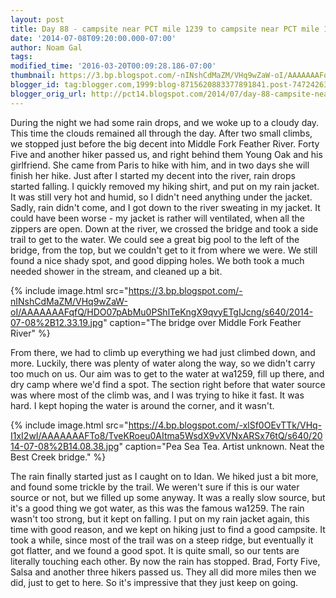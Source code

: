 ```yaml
---
layout: post
title: Day 88 - campsite near PCT mile 1239 to campsite near PCT mile 1260.5
date: '2014-07-08T09:20:00.000-07:00'
author: Noam Gal
tags:
modified_time: '2016-03-20T00:09:28.186-07:00'
thumbnail: https://3.bp.blogspot.com/-nINshCdMaZM/VHq9wZaW-oI/AAAAAAAFqfQ/HDO07pAbMu0PShlTeKngX9qvyETgIJcng/s72-c/2014-07-08%2B12.33.19.jpg
blogger_id: tag:blogger.com,1999:blog-8715620883377891841.post-7472426343403836059
blogger_orig_url: http://pct14.blogspot.com/2014/07/day-88-campsite-near-pct-mile-1239-to.html
---
```


During the night we had some rain drops, and we woke up to a cloudy day. This time the clouds remained all through
 the day.
After two small climbs, we stopped just before the big decent into Middle Fork Feather River. Forty
 Five and another hiker passed us, and right behind them Young Oak and his girlfriend. She came from Paris to hike
 with him, and in two days she will finish her hike.
Just after I started my decent into the river, rain drops
 started falling. I quickly removed my hiking shirt, and put on my rain jacket. It was still very hot and humid, so I
 didn't need anything under the jacket. Sadly, rain didn't come, and I got down to the river sweating in my jacket.
 It could have been worse - my jacket is rather will ventilated, when all the zippers are open.
Down at the
 river, we crossed the bridge and took a side trail to get to the water. We could see a great big pool to the left of
 the bridge, from the top, but we couldn't get to it from where we were. We still found a nice shady spot, and good
 dipping holes. We both took a much needed shower in the stream, and cleaned up a bit.


{% include image.html src="https://3.bp.blogspot.com/-nINshCdMaZM/VHq9wZaW-oI/AAAAAAAFqfQ/HDO07pAbMu0PShlTeKngX9qvyETgIJcng/s640/2014-07-08%2B12.33.19.jpg" caption="The bridge over Middle Fork Feather River" %}

 From there, we had to climb up everything we had just climbed down, and more. Luckily, there was plenty of water
 along the way, so we didn't carry too much on us.
Our aim was to get to the water at wa1259, fill up there, and
 dry camp where we'd find a spot. The section right before that water source was where most of the climb was, and I
 was trying to hike it fast. It was hard. I kept hoping the water is around the corner, and it wasn't.


{% include image.html src="https://4.bp.blogspot.com/-xlSf0OEvTTk/VHq-I1xI2wI/AAAAAAAFTo8/TveKRoeu0AItma5WsdX9vXVNxARSx76tQ/s640/2014-07-08%2B14.08.38.jpg" caption="Pea Sea Tea. Artist unknown. Neat the Best Creek bridge." %}

 The rain finally started just as I caught on to Idan. We hiked just a bit more, and found some trickle by the trail.
 We weren't sure if this is our water source or not, but we filled up some anyway. It was a really slow source, but
 it's a good thing we got water, as this was the famous wa1259.
The rain wasn't too strong, but it kept on
 falling. I put on my rain jacket again, this time with good reason, and we kept on hiking just to find a good
 campsite. It took a while, since most of the trail was on a steep ridge, but eventually it got flatter, and we found
 a good spot. It is quite small, so our tents are literally touching each other.
By now the rain has stopped.
 Brad, Forty Five, Salsa and another three hikers passed us. They all did more miles then we did, just to get to
 here. So it's impressive that they just keep on going.
